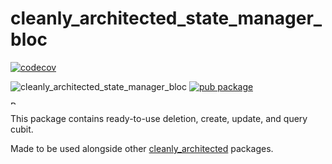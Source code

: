 # cleanly_architected_state_manager_bloc

[![codecov](https://codecov.io/gh/moseskarunia/cleanly-architected/branch/master/graph/badge.svg?token=3AT2NUV710)](https://codecov.io/gh/moseskarunia/cleanly-architected)

![cleanly_architected_state_manager_bloc](https://github.com/moseskarunia/cleanly-architected/workflows/cleanly_architected_state_manager_bloc/badge.svg) [![pub package](https://img.shields.io/pub/v/cleanly_architected_state_manager_bloc.svg)](https://pub.dev/packages/cleanly_architected_state_manager_bloc)

<a href="https://www.buymeacoffee.com/moseskarunia" target="_blank"><img src="https://cdn.buymeacoffee.com/buttons/v2/default-yellow.png" alt="Buy Me A Coffee" height="50" style="height: 6px !important;width: 22px !important;" ></a>

This package contains ready-to-use deletion, create, update, and query cubit.

Made to be used alongside other [cleanly_architected](https://github.com/moseskarunia/cleanly-architected) packages.